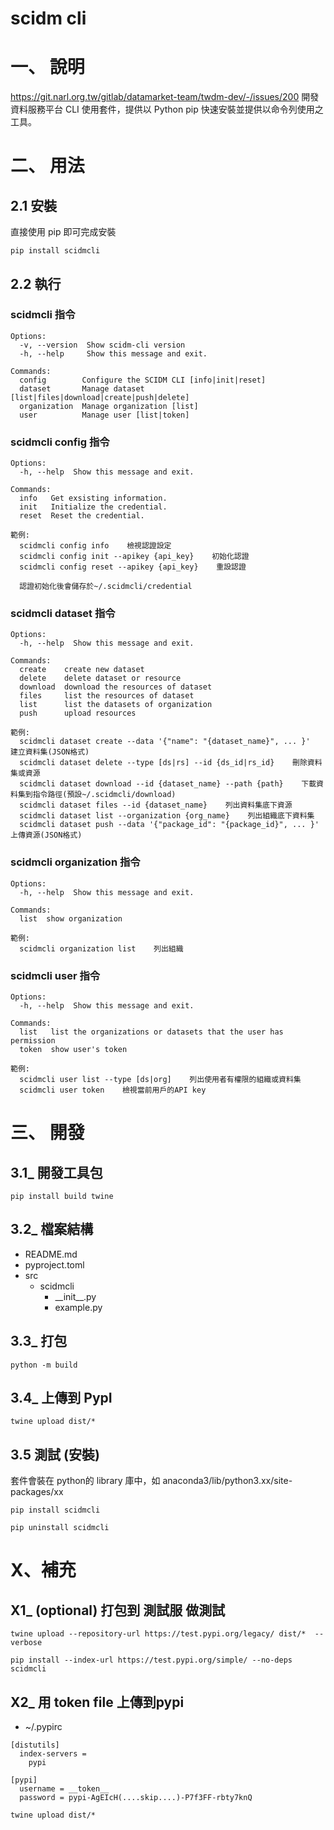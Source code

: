 # scidm cli

# 一、 說明
https://git.narl.org.tw/gitlab/datamarket-team/twdm-dev/-/issues/200
開發資料服務平台 CLI 使用套件，提供以 Python pip 快速安裝並提供以命令列使用之工具。

# 二、 用法

## 2.1 安裝

直接使用 pip 即可完成安裝
```
pip install scidmcli
```

## 2.2 執行

### scidmcli 指令

```
Options:
  -v, --version  Show scidm-cli version
  -h, --help     Show this message and exit.

Commands:
  config        Configure the SCIDM CLI [info|init|reset]    
  dataset       Manage dataset [list|files|download|create|push|delete]    
  organization  Manage organization [list]    
  user          Manage user [list|token]
```

### scidmcli config 指令

```
Options:
  -h, --help  Show this message and exit.

Commands:
  info   Get exsisting information.
  init   Initialize the credential.
  reset  Reset the credential.
```

```
範例:
  scidmcli config info    檢視認證設定
  scidmcli config init --apikey {api_key}    初始化認證
  scidmcli config reset --apikey {api_key}    重設認證

  認證初始化後會儲存於~/.scidmcli/credential
```

### scidmcli dataset 指令

```
Options:
  -h, --help  Show this message and exit.

Commands:
  create    create new dataset
  delete    delete dataset or resource
  download  download the resources of dataset
  files     list the resources of dataset
  list      list the datasets of organization
  push      upload resources
```

```
範例:
  scidmcli dataset create --data '{"name": "{dataset_name}", ... }'    建立資料集(JSON格式)
  scidmcli dataset delete --type [ds|rs] --id {ds_id|rs_id}    刪除資料集或資源
  scidmcli dataset download --id {dataset_name} --path {path}    下載資料集到指令路徑(預設~/.scidmcli/download)
  scidmcli dataset files --id {dataset_name}    列出資料集底下資源
  scidmcli dataset list --organization {org_name}    列出組織底下資料集
  scidmcli dataset push --data '{"package_id": "{package_id}", ... }'    上傳資源(JSON格式)
```

### scidmcli organization 指令

```
Options:
  -h, --help  Show this message and exit.

Commands:
  list  show organization
```

```
範例:
  scidmcli organization list    列出組織
```

### scidmcli user 指令

```
Options:
  -h, --help  Show this message and exit.

Commands:
  list   list the organizations or datasets that the user has permission
  token  show user's token
```

```
範例:
  scidmcli user list --type [ds|org]    列出使用者有權限的組織或資料集
  scidmcli user token    檢視當前用戶的API key
```

# 三、 開發

## 3.1_ 開發工具包

```
pip install build twine
```

## 3.2_ 檔案結構
* README.md
* pyproject.toml
* src 
  * scidmcli
    * \_\_init\_\_.py
    * example.py


## 3.3_ 打包

```
python -m build
```

## 3.4_ 上傳到 PypI

```
twine upload dist/*
```

## 3.5 測試 (安裝)

套件會裝在 python的 library 庫中，如 anaconda3/lib/python3.xx/site-packages/xx
```
pip install scidmcli
```

```
pip uninstall scidmcli
```


# X、補充

## X1_ (optional) 打包到 測試服 做測試

```
twine upload --repository-url https://test.pypi.org/legacy/ dist/*  --verbose
```
```
pip install --index-url https://test.pypi.org/simple/ --no-deps scidmcli
```


## X2_ 用 token file 上傳到pypi 

- ~/.pypirc 
```
[distutils]
  index-servers =
    pypi

[pypi]
  username = __token__
  password = pypi-AgEIcH(....skip....)-P7f3FF-rbty7knQ
```

```
twine upload dist/*
```


